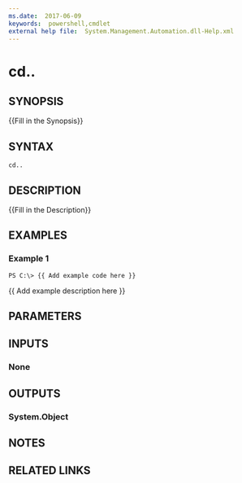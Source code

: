 ```yaml
---
ms.date:  2017-06-09
keywords:  powershell,cmdlet
external help file:  System.Management.Automation.dll-Help.xml
---
```


# cd..

## SYNOPSIS
{{Fill in the Synopsis}}

## SYNTAX

```
cd..
```

## DESCRIPTION
{{Fill in the Description}}

## EXAMPLES

### Example 1
```
PS C:\> {{ Add example code here }}
```

{{ Add example description here }}

## PARAMETERS

## INPUTS

### None


## OUTPUTS

### System.Object

## NOTES

## RELATED LINKS

